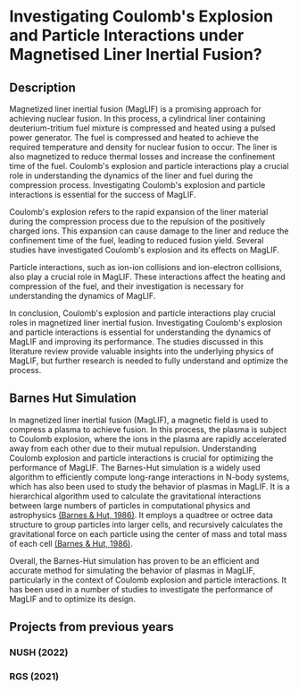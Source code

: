 # Investigating Coulomb's Explosion and Particle Interactions under Magnetised Liner Inertial Fusion?

## Description
Magnetized liner inertial fusion (MagLIF) is a promising approach for achieving nuclear fusion. In this process, a cylindrical liner containing deuterium-tritium fuel mixture is compressed and heated using a pulsed power generator. The fuel is compressed and heated to achieve the required temperature and density for nuclear fusion to occur. The liner is also magnetized to reduce thermal losses and increase the confinement time of the fuel. Coulomb's explosion and particle interactions play a crucial role in understanding the dynamics of the liner and fuel during the compression process. Investigating Coulomb's explosion and particle interactions is essential for the success of MagLIF.

Coulomb's explosion refers to the rapid expansion of the liner material during the compression process due to the repulsion of the positively charged ions. This expansion can cause damage to the liner and reduce the confinement time of the fuel, leading to reduced fusion yield. Several studies have investigated Coulomb's explosion and its effects on MagLIF.

Particle interactions, such as ion-ion collisions and ion-electron collisions, also play a crucial role in MagLIF. These interactions affect the heating and compression of the fuel, and their investigation is necessary for understanding the dynamics of MagLIF.

In conclusion, Coulomb's explosion and particle interactions play crucial roles in magnetized liner inertial fusion. Investigating Coulomb's explosion and particle interactions is essential for understanding the dynamics of MagLIF and improving its performance. The studies discussed in this literature review provide valuable insights into the underlying physics of MagLIF, but further research is needed to fully understand and optimize the process.

## Barnes Hut Simulation
In magnetized liner inertial fusion (MagLIF), a magnetic field is used to compress a plasma to achieve fusion. In this process, the plasma is subject to Coulomb explosion, where the ions in the plasma are rapidly accelerated away from each other due to their mutual repulsion. Understanding Coulomb explosion and particle interactions is crucial for optimizing the performance of MagLIF. The Barnes-Hut simulation is a widely used algorithm to efficiently compute long-range interactions in N-body systems, which has also been used to study the behavior of plasmas in MagLIF. It is a hierarchical algorithm used to calculate the gravitational interactions between large numbers of particles in computational physics and astrophysics [(Barnes & Hut, 1986)](https://doi.org/10.1038/324446a0). It employs a quadtree or octree data structure to group particles into larger cells, and recursively calculates the gravitational force on each particle using the center of mass and total mass of each cell [(Barnes & Hut, 1986)](https://doi.org/10.1038/324446a0).

Overall, the Barnes-Hut simulation has proven to be an efficient and accurate method for simulating the behavior of plasmas in MagLIF, particularly in the context of Coulomb explosion and particle interactions. It has been used in a number of studies to investigate the performance of MagLIF and to optimize its design.

## Projects from previous years

### NUSH (2022)

### RGS (2021)
